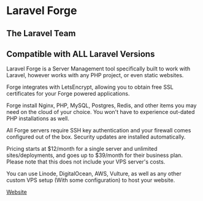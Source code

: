 # Laravel Forge

## The Laravel Team

## Compatible with ALL Laravel Versions

Laravel Forge is a Server Management tool specifically built to work with Laravel, however works with any PHP project, or even static websites.

Forge integrates with LetsEncrypt, allowing you to obtain free SSL certificates for your Forge powered applications.

Forge install Nginx, PHP, MySQL, Postgres, Redis, and other items you may need on the cloud of your choice. You won't have to experience out-dated PHP installations as well.

All Forge servers require SSH key authentication and your firewall comes configured out of the box. Security updates are installed automatically.

Pricing starts at $12/month for a single server and unlimited sites/deployments, and goes up to $39/month for their business plan. Please note that this does not include your VPS server's costs.

You can use Linode, DigitalOcean, AWS, Vulture, as well as any other custom VPS setup (With some configuration) to host your website.

[Website]([https://](https://forge.laravel.com/))